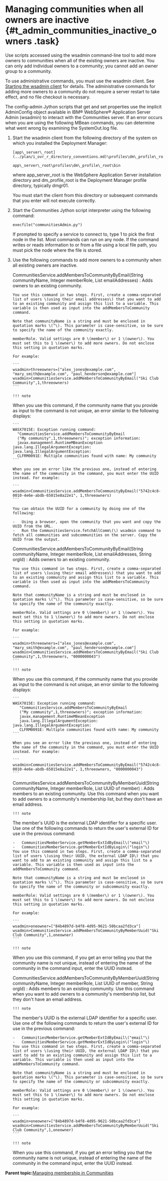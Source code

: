 # Managing communities when all owners are inactive {#t_admin_communities_inactive_owners .task}

Use scripts accessed using the wsadmin command-line tool to add more owners to communities when all of the existing owners are inactive. You can only add individual owners to a community; you cannot add an owner group to a community.

To use administrative commands, you must use the wsadmin client. See [Starting the wsadmin client](t_admin_wsadmin_starting.md) for details. The administrative commands for adding more owners to a community do not require a server restart to take effect, and no file checkout is necessary.

The config-admin Jython scripts that get and set properties use the implicit AdminConfig object available in IBM® WebSphere® Application Server Admin \(wsadmin\) to interact with the Communities server. If an error occurs when you are using the following MBean commands, you can determine what went wrong by examining the SystemOut.log file.

1.  Start the wsadmin client from the following directory of the system on which you installed the Deployment Manager:

    ```
    [app\_server\_root](../plan/i_ovr_r_directory_conventions.md)\profiles\dm\_profile\_root\bin
    ```

    ```
    app\_server\_root\profiles\dm\_profile\_root\bin
    ```

    where app\_server\_root is the WebSphere Application Server installation directory and dm\_profile\_root is the Deployment Manager profile directory, typically dmgr01.

    You must start the client from this directory or subsequent commands that you enter will not execute correctly.

2.  Start the Communities Jython script interpreter using the following command:

    ```
    execfile("communitiesAdmin.py")
    ```

    If prompted to specify a service to connect to, type 1 to pick the first node in the list. Most commands can run on any node. If the command writes or reads information to or from a file using a local file path, you must pick the node where the file is stored.

3.  Use the following commands to add more owners to a community when all existing owners are inactive.

    CommunitiesService.addMembersToCommunityByEmail\(String communityName, Integer memberRole, List emailAddresses\)
    :   Adds owners to an existing community.

        You use this command in two steps. First, create a comma-separated list of users \(using their email addresses\) that you want to add to an existing community and assign this list to a variable. This variable is then used as input into the addMembersToCommunity command.

        Note that communityName is a string and must be enclosed in quotation marks \("\). This parameter is case-sensitive, so be sure to specify the name of the community exactly.

        memberRole. Valid settings are 0 \(member\) or 1 \(owner\). You must set this to 1 \(owner\) to add more owners. Do not enclose this setting in quotation marks.

        For example:

        ```
        wsadmin>threeowners=["alex_jones@example.com", "mary_smith@example.com", "paul_henderson@example.com"]
        wsadmin>CommunitiesService.addMembersToCommunityByEmail("Ski Club Community",1,threeowners)
        ```

        !!! note
    When you use this command, if the community name that you provide as input to the command is not unique, an error similar to the following displays:

        ```
        WASX7015E: Exception running command: 
          "CommunitiesService.addMembersToCommunityByEmail
          ("My community",1,threeowners)"; exception information:
          javax.management.RuntimeMBeanException
        java.lang.IllegalArgumentException: java.lang.IllegalArgumentException: 
          CLFRM0091E: Multiple communities found with name: My community
        ```

        When you see an error like the previous one, instead of entering the name of the community in the command, you must enter the UUID instead. For example:

        ```
        wsadmin>CommunitiesService.addMembersToCommunityByEmail("5742c4c8-0010-4e6e-abdb-65015e8a22e1", 1,threeowners)
        ```

        You can obtain the UUID for a community by doing one of the following:

        -   Using a browser, open the community that you want and copy the UUID from the URL.
        -   Run the CommunitiesService.fetchAllComm\(\) wsadmin command to fetch all communities and subcommunities on the server. Copy the UUID from the output.
    CommunitiesService.addMembersToCommunityByEmail\(String communityName, Integer memberRole, List emailAddresses, String orgId\)
    :   Adds owners to an existing community.

        You use this command in two steps. First, create a comma-separated list of users \(using their email addresses\) that you want to add to an existing community and assign this list to a variable. This variable is then used as input into the addMembersToCommunity command.

        Note that communityName is a string and must be enclosed in quotation marks \("\). This parameter is case-sensitive, so be sure to specify the name of the community exactly.

        memberRole. Valid settings are 0 \(member\) or 1 \(owner\). You must set this to 1 \(owner\) to add more owners. Do not enclose this setting in quotation marks.

        For example:

        ```
        wsadmin>threeowners=["alex_jones@example.com", "mary_smith@example.com", "paul_henderson@example.com"]
        wsadmin>CommunitiesService.addMembersToCommunityByEmail("Ski Club Community",1,threeowners, "0000000043")
        ```

        !!! note
    When you use this command, if the community name that you provide as input to the command is not unique, an error similar to the following displays:

        ```
        WASX7015E: Exception running command: 
           "CommunitiesService.addMembersToCommunityByEmail
           ("My community",1,threeowners)"; exception information:
           javax.management.RuntimeMBeanException
           java.lang.IllegalArgumentException: java.lang.IllegalArgumentException:
           CLFRM0091E: Multiple communities found with name: My community
        ```

        When you see an error like the previous one, instead of entering the name of the community in the command, you must enter the UUID instead. For example:

        ```
        wsadmin>CommunitiesService.addMembersToCommunityByEmail("5742c4c8-0010-4e6e-abdb-65015e8a22e1", 1,threeowners, "0000000043")
        ```

    CommunitiesService.addMembersToCommunityByMemberUuid\(String communityName, Integer memberRole, List UUID of member\)
    :   Adds members to an existing community. Use this command when you want to add owners to a community's membership list, but they don't have an email address.

        !!! note
    The member's UUID is the external LDAP identifier for a specific user. Use one of the following commands to return the user's external ID for use in the previous command:

        -   CommunitiesMemberService.getMemberExtIdByEmail\("email"\)
        -   CommunitiesMemberService.getMemberExtIdByLogin\("login"\)
        You use this command in two steps. First, create a comma-separated list of users \(using their UUID, the external LDAP ID\) that you want to add to an existing community and assign this list to a variable. This variable is then used as input into the addMembersToCommunity command.

        Note that communityName is a string and must be enclosed in quotation marks \("\). This parameter is case-sensitive, so be sure to specify the name of the community or subcommunity exactly.

        memberRole: Valid settings are 0 \(member\) or 1 \(owner\). You must set this to 1 \(owner\) to add more owners. Do not enclose this setting in quotation marks.

        For example:

        ```
        wsadmin>oneowner=["84b4897d-b4f8-4d95-9621-50bcaa2fd3ca"]
        wsadmin>CommunitiesService.addMembersToCommunityByMemberUuid("Ski Club Community",1,oneowner)
        ```

        !!! note
    When you use this command, if you get an error telling you that the community name is not unique, instead of entering the name of the community in the command input, enter the UUID instead.

    CommunitiesService.addMembersToCommunityByMemberUuid\(String communityName, Integer memberRole, List UUID of member, String orgId\)
    :   Adds members to an existing community. Use this command when you want to add owners to a community's membership list, but they don't have an email address.

        !!! note
    The member's UUID is the external LDAP identifier for a specific user. Use one of the following commands to return the user's external ID for use in the previous command:

        -   CommunitiesMemberService.getMemberExtIdByEmail\("email"\)
        -   CommunitiesMemberService.getMemberExtIdByLogin\("login"\)
        You use this command in two steps. First, create a comma-separated list of users \(using their UUID, the external LDAP ID\) that you want to add to an existing community and assign this list to a variable. This variable is then used as input into the addMembersToCommunity command.

        Note that communityName is a string and must be enclosed in quotation marks \("\). This parameter is case-sensitive, so be sure to specify the name of the community or subcommunity exactly.

        memberRole: Valid settings are 0 \(member\) or 1 \(owner\). You must set this to 1 \(owner\) to add more owners. Do not enclose this setting in quotation marks.

        For example:

        ```
        wsadmin>oneowner=["84b4897d-b4f8-4d95-9621-50bcaa2fd3ca"]
        wsadmin>CommunitiesService.addMembersToCommunityByMemberUuid("Ski Club Community",1,oneowner)
        ```

        !!! note
    When you use this command, if you get an error telling you that the community name is not unique, instead of entering the name of the community in the command input, enter the UUID instead.


**Parent topic:**[Managing membership in Communities](../admin/c_admin_communities_managing_membership.md)

